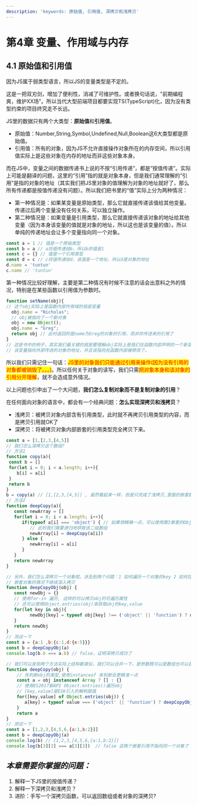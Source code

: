 ```yaml
---
description: 'keywords: 原始值, 引用值, 深拷贝和浅拷贝'
---
```


# 第4章 变量、作用域与内存

## **4.1 原始值和引用值**

因为JS属于弱类型语言，所以JS的变量类型是不定的。

这是一把双刃剑，增加了便利性，消减了可维护性。或者换句话说，"前期编程爽，维护XX场"。所以当代大型前端项目都要实现TS(TypeScript)化，因为没有类型约束的项目终究走不长远。

JS里的数据只有两个大类型：**原始值**和**引用值**。

* 原始值：Number,String,Symbol,Undefined,Null,Boolean这6大类型都是原始值。
* 引用值：所有的对象，因为JS不允许直接操作对象所在的内存空间，所以引用值实际上是这些对象在内存的地址而非这些对象本身。

而在JS中，变量之间的数据传递书上说的不按“引用传递”，都是“按值传递”。实际上可能是翻译的问题，这里的“引用”指的就是对象本身，但是我们通常理解的“引用”是指的对象的地址（其实我们把JS里对象的值理解为对象的地址就好了，那么所有传递都是按值传递没有问题）。所以我们把书里的“值”实际上分为两种情况：

* 第一种情况是：如果某变量是原始类型，那么它就直接传递该值给其他变量。传递过后两个变量没有任何关系，可以独立操作。
* 第二种情况是：如果变量是引用类型，那么它就直接传递该对象的地址给其他变量（因为本身该变量的值就是对象的地址，所以这也是该变量的值）。所以单纯的传递地址会让多个变量指向同一个对象。

```javascript
const a = 1 // 值是一个原始类型
const b = a // a将值传递给b，所以b的值是1
const c = {} // 值是一个引用类型
const d = c // c将值传递给d，该值是一个地址，所以d是对象的地址
d.name = 'tuntun'
c.name // 'tuntun' 
```

第一种情况比较好理解，主要是第二种情况有时候不注意的话会出意料之外的情况，特别是在某些函数以引用值为参数时。

```javascript
function setName(obj){
// 这个obj实际上是函数内部作用域的局部变量
  obj.name = "Nicholas";
  // obj被指向了一个新对象 
  obj = new Object(); 
  obj.name = "Greg";
  return obj // 此时返回的是name为Greg的对象的引用，而非你传进来的引用了   
}
// 这是书中的例子，其实我们最关键的就是要理解obj实际上是我们在函数内部声明的一个新变量。
// 该变量指向外部传进的对象的地址，并且该指向在函数内部被修改了。
```

所以我们只需记住一句话：<mark style="color:red;">JS里的对象我们只能通过引用来操作(因为没有引用的对象都被销毁了。。。)</mark>。所以任何关于对象的读写，我们只需<mark style="color:red;">把对象本身和该对象的引用分开理解</mark>，就不会造成意外情况。

以上问题也引申出了一个大问题，**我们怎么复制对象而不是复制对象的引用**？

在任何面向对象的语言中，都会有一个经典问题：**怎么实现深拷贝和浅拷贝**？

* 浅拷贝：被拷贝对象内部含有引用类型，此时就不再拷贝引用类型的内容，而是拷贝引用就OK了
* 深拷贝：将被拷贝对象内部嵌套的引用类型完全拷贝下来。

```javascript
const a = [1,[2,3,[4,5]]
// 我们怎么深拷贝这个数组?
// 方法1
function copy(a){
 const b = []
 for(let i = 0; i < a.length; i++){
    b[i] = a[i]
 }
 return b   
}
b = copy(a) // [1,[2,3,[4,5]] , 虽然看起来一样，但是只完成了浅拷贝,里面的嵌套数组指向了同一个数组
// 方法2
function deepCopy(a){
   const newArray = []
   for(let i = 0; i < a.length; i++){
      if(typeof a[i] === 'object') { // 如果想精确一点，可以使用第3章里的Object.prototype.toString()
         // 此时我们需要递归地获取该二级数组
         newArray[i] = deepCopy(a[i])
      } else {
         newArray[i] = a[i]
      }
   }
   return newArray
}

// 另外，我们怎么深拷贝一个对象呢。涉及到两个问题：1 如何遍历一个对象的key 2 如何在key指向一个
// 嵌套对象的情况下继续深入拷贝
function deepCopyObj(obj) {
   const newObj = {}
   // 使用for-in 遍历, 这样的可以拷贝obj的可遍历属性
   // 还可以使用Object.entries(obj)来获取obj的key,value
   for(let key in obj){
         newObj[key] = typeof obj[key] !== ('object' || 'function') ? deepCopyObj(obj[key]) : obj[key] 
   }
   return newObj
}
// 测试一下
const a = {a:1 ,b:{c:1,d:{e:5}}}
const b = deepCopyObj(a)
console.log(b.b === a.b) // false，证明深拷贝成功了

// 我们可以发现两个方法实际上结构都类似，我们可以合并一下，是参数既可以是数组也可以是对象
function deepCopy(obj) {
    // 先判断obj的类型,使用instanceof 来判断会更精准一点
    const a = obj instanceof Array ? [] : {}
    // 使用ES2017新API Object.entries()遍历obj
    // [key,value]是ES6引入的解构赋值
    for([key,value] of Object.entries(obj)) {
       a[key] = typeof value === ('object' || 'function') ? deepCopyObj(value) : value
    }
    return a
}
// 测试一下
const a = [1,2,3,[4,5,6,{a:1,b:2}]]
const b = deepCopyObj(a)
console.log(b) // [1,2,3,[4,5,6,{a:1,b:2}]]
console.log(b[3][3] === a[3][3])  // false 这两个嵌套引用不指向同一个对象了
```

## _本章需要你掌握的问题：_

1. 解释一下JS里的按值传递？
2. 解释一下深拷贝和浅拷贝？
3. 进阶：手写一个深拷贝函数，可以返回数组或者对象的深拷贝?

